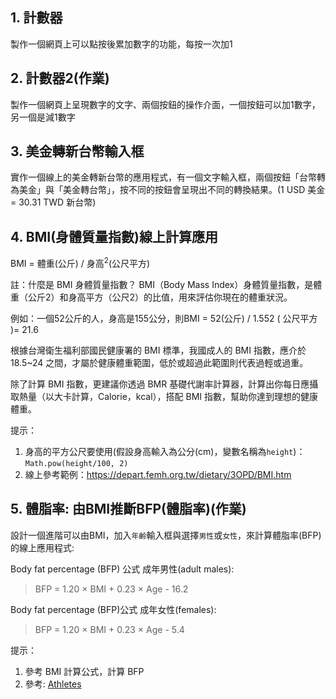 ## 1. 計數器

製作一個網頁上可以點按後累加數字的功能，每按一次加1

## 2. 計數器2(作業)

製作一個網頁上呈現數字的文字、兩個按鈕的操作介面，一個按鈕可以加1數字，另一個是減1數字

## 3. 美金轉新台幣輸入框

實作一個線上的美金轉新台幣的應用程式，有一個文字輸入框，兩個按鈕「台幣轉為美金」與「美金轉台幣」，按不同的按鈕會呈現出不同的轉換結果。(1 USD 美金 = 30.31 TWD 新台幣)

## 4. BMI(身體質量指數)線上計算應用

BMI = 體重(公斤) / 身高<sup>2</sup>(公尺平方)

註：什麼是 BMI 身體質量指數？
BMI（Body Mass Index）身體質量指數，是體重（公斤2）和身高平方（公尺2）的比值，用來評估你現在的體重狀況。

例如：一個52公斤的人，身高是155公分，則BMI = 52(公斤) / 1.552 ( 公尺平方 )= 21.6

根據台灣衛生福利部國民健康署的 BMI 標準，我國成人的 BMI 指數，應介於 18.5~24 之間，才屬於健康體重範圍，低於或超過此範圍則代表過輕或過重。

除了計算 BMI 指數，更建議你透過 BMR 基礎代謝率計算器，計算出你每日應攝取熱量（以大卡計算，Calorie，kcal），搭配 BMI 指數，幫助你達到理想的健康體重。

提示：

1. 身高的平方公尺要使用(假設身高輸入為公分(cm)，變數名稱為`height`)：`Math.pow(height/100, 2)`
2. 線上參考範例：https://depart.femh.org.tw/dietary/3OPD/BMI.htm

## 5. 體脂率: 由BMI推斷BFP(體脂率)(作業)

設計一個進階可以由BMI，加入`年齡`輸入框與選擇`男性`或`女性`，來計算體脂率(BFP)的線上應用程式:

Body fat percentage (BFP) 公式 成年男性(adult males):

> BFP = 1.20 × BMI + 0.23 × Age - 16.2

Body fat percentage (BFP)公式 成年女性(females):

> BFP = 1.20 × BMI + 0.23 × Age - 5.4

提示：
1. 參考 BMI 計算公式，計算 BFP
2. 參考: [Athletes](https://www.calculator.net/body-fat-calculator.html)